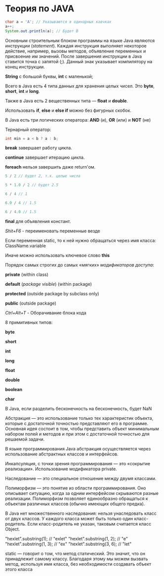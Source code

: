 # Теория по JAVA


```java
char a = 'A'; // Указываются в одинарных кавчках
a++;
System.out.println(a); // Будет B
```


Основным строительным блоком программы на языке Java являются инструкции (_statement_). Каждая инструкция выполняет некоторое действие, например, вызовы методов, объявление переменных и присвоение им значений. После завершения инструкции в Java ставится точка с запятой (;). Данный знак указывает компилятору на конец инструкции.

**String** с большой буквы, **int** с маленькой;

Всего в Java есть 4 типа данных для хранения целых чисел. Это **byte**, **short**, **int** и **long**.

Также в Java есть 2 вещественных типа — **float** и **double**.

Использовать **if**, **else** и **else if** можно без фигурных скобок.

В Java есть три логических оператора: **AND** (и), **OR** (или) и **NOT** (не)

Тернарный оператор:

```java
int min = a < b ? a : b;
```

**break** завершает работу цикла.

**continue** завершает итерацию цикла.

**foreach** нельзя завершить даже return'ом.
```java
5 / 2 // будет 2, т.к. целые числа
```
```java
5 * 1.0 / 2 // будет 2.5
```
```java
6 / 4 // 1
```
```java
6.0 / 4 // 1.5
```
```java
6 / 4.0 // 1.5
```

**final** для объявления констант.

_Shit+F6_ - переименовать переменные везде

Если переменная static, то к ней нужно обращаться через имя класса: ClassName.variable

Иначе можно использовать ключевое слово **this**

Порядок самых строгих до самых «мягких» _модификаторов доступа_:

**private** (within class)

**default** (_package visible_) (within package)

**protected** (outside package by subclass only)

**public** (outside package)

_Ctrl+Alt+T_ - Оборачивание блока кода

8 примитивных типов:

**byte**

**short**

**int**

**long**

**float**

**double**

**boolean**

**char**

В Java, если разделить бесконечность на бесконечность, будет NaN




Абстракция — это использование только тех характеристик объекта, которые с достаточной точностью представляют его в программе. Основная идея состоит в том, чтобы представить объект минимальным набором полей и методов и при этом с достаточной точностью для решаемой задачи.

В языке программирования Java абстракция осуществляется через использование абстрактных классов и интерфейсов.

Инкапсуляция, с точки зрения программирования — это «сокрытие реализации». Использование модификатора private.

Наследование — это специальное отношение между двумя классами.

Полиморфизм — это понятие из области программирования. Оно описывает ситуацию, когда за одним интерфейсом скрываются
разные реализации. Полиморфизм позволяет единообразно обращаться к объектам различных классов (обычно имеющих общего
предка).

В Java нет множественного наследования: нельзя унаследовать класс от двух классов. У каждого класса может быть только
один класс-родитель. Если класс-родитель не указан, таковым считается класс Object.


"hexlet".substring(1);    // "exlet"
"hexlet".substring(1, 2); // "e"
"hexlet".substring(1, 3); // "ex"
"hexlet".substring(3, 6); // "let"

static — говорит о том, что метод статический. Это значит, что он принадлежит самому классу. Благодаря этому мы можем вызвать метод, используя имя класса, без необходимости создавать объект этого класса